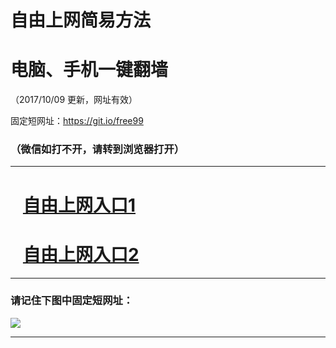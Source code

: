 ﻿# 自由上网简易方法

# 电脑、手机一键翻墙

（2017/10/09 更新，网址有效）

固定短网址：https://git.io/free99

### （微信如打不开，请转到浏览器打开）


***





# &nbsp;&nbsp; <a href="http://ft343210350.fwq-tz-1001.info/fwqtz01.html?t=100900132740 " target="_blank">自由上网入口1</a>
# &nbsp;&nbsp; <a href="http://ft3103020187.fwq-tz-1002.info/fwqtz02.html?t=100900110743 " target="_blank">自由上网入口2</a>
***

### 请记住下图中固定短网址：

<img src="https://s3-us-west-2.amazonaws.com/fwq-1001/yjfq-20170905okok.png" /> 


***

